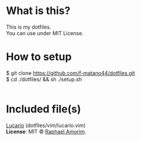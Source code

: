 # What is this?
This is my dotfiles.<br>
You can use under MIT License.<br>

# How to setup
\$ git clone https://github.com/f-matano44/dotfiles.git<br> 
\$ cd ./dotfiles/ && sh ./setup.sh<br>
<br>

# Included file(s)
[Lucario](https://github.com/raphamorim/lucario) (dotfiles/vim/lucario.vim)<br>
**License**: MIT © [Raphael Amorim](https://github.com/raphamorim).
